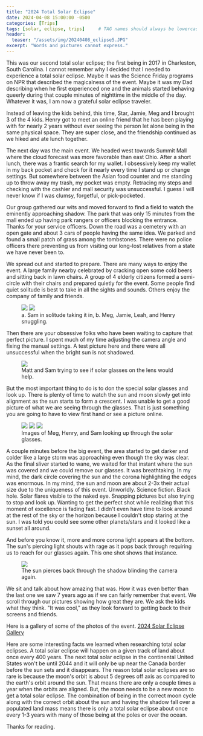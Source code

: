 ```yaml
---
title: "2024 Total Solar Eclipse"
date: 2024-04-08 15:00:00 -0500
categories: [Trips]
tags: [solar, eclipse, trips]     # TAG names should always be lowercase
header:
  teaser: "/assets/img/20240408_eclipse5.JPG"
excerpt: "Words and pictures cannot express."
---
```


This was our second total solar eclipse; the first being in 2017 in Charleston, South Carolina. I cannot remember why I decided that I needed to experience a total solar eclipse. Maybe it was the Science Friday programs on NPR that described the magicalness of the event. Maybe it was my Dad describing when he first experienced one and the animals started behaving queerly during that couple minutes of nighttime in the middle of the day. Whatever it was, I am now a grateful solar eclipse traveler.

Instead of leaving the kids behind, this time, Star, Jamie, Meg and I brought 3 of the 4 kids. Henry got to meet an online friend that he has been playing with for nearly 2 years without ever seeing the person let alone being in the same physical space. They are super close, and the friendship continued as we hiked and ate lunch together. 

The next day was the main event. We headed west towards Summit Mall where the cloud forecast was more favorable than east Ohio. After a short lunch, there was a frantic search for my wallet. I obsessively keep my wallet in my back pocket and check for it nearly every time I stand up or change settings. But somewhere between the Asian food counter and me standing up to throw away my trash, my pocket was empty. Retracing my steps and checking with the cashier and mall security was unsuccessful. I guess I will never know if I was clumsy, forgetful, or pick-pocketed. 

Our group gathered our wits and moved forward to find a field to watch the eminently approaching shadow. The park that was only 15 minutes from the mall ended up having park rangers or officers blocking the entrance. Thanks for your service officers. Down the road was a cemetery with an open gate and about 3 cars of people having the same idea. We parked and found a small patch of grass among the tombstones. There were no police officers there preventing us from visiting our long-lost relatives from a state we have never been to. 

We spread out and started to prepare. There are many ways to enjoy the event. A large family nearby celebrated by cracking open some cold beers and sitting back in lawn chairs. A group of 4 elderly citizens formed a semi-circle with their chairs and prepared quietly for the event. Some people find quiet solitude is best to take in all the sights and sounds. Others enjoy the company of family and friends.

<figure class="half">
    <a href="/assets/img/20240408_eclipse1.jpg"><img src="/assets/img/20240408_eclipse1.jpg"></a>
    <a href="/assets/img/20240408_eclipse2.jpg"><img src="/assets/img/20240408_eclipse2.jpg"></a>
    <figcaption>a. Sam in solitude taking it in, b. Meg, Jamie, Leah, and Henry snuggling.</figcaption>
</figure>

Then there are your obsessive folks who have been waiting to capture that perfect picture. I spent much of my time adjusting the camera angle and fixing the manual settings. A test picture here and there were all unsuccessful when the bright sun is not shadowed.

<figure>
	<a href="/assets/img/20240408_eclipse3.jpg"><img src="/assets/img/20240408_eclipse3.jpg"></a>
	<figcaption>Matt and Sam trying to see if solar glasses on the lens would help.</figcaption>
</figure>

But the most important thing to do is to don the special solar glasses and look up. There is plenty of time to watch the sun and moon slowly get into alignment as the sun starts to form a crescent. I was unable to get a good picture of what we are seeing through the glasses. That is just something you are going to have to view first hand or see a picture online.

<figure class="third">
	<a href="/assets/img/20240408_eclipse4.JPG"><img src="/assets/img/20240408_eclipse4.JPG"></a>
	<a href="/assets/img/20240408_eclipse5.JPG"><img src="/assets/img/20240408_eclipse5.JPG"></a>
	<a href="/assets/img/20240408_eclipse6.JPG"><img src="/assets/img/20240408_eclipse6.JPG"></a>
	<figcaption>Images of Meg, Henry, and Sam looking up through the solar glasses.</figcaption>
</figure>

A couple minutes before the big event, the area started to get darker and colder like a large storm was approaching even though the sky was clear. As the final sliver started to wane, we waited for that instant where the sun was covered and we could remove our glasses. It was breathtaking. In my mind, the dark circle covering the sun and the corona highlighting the edges was enormous. In my mind, the sun and moon are about 2-3x their actual size due to the uniqueness of this event. Unworldly. Science fiction. Black hole. Solar flares visible to the naked eye. Snapping pictures but also trying to stop and look up. Wanting to get the perfect shot while realizing that this moment of excellence is fading fast. I didn't even have time to look around at the rest of the sky or the horizon because I couldn't stop staring at the sun. I was told you could see some other planets/stars and it looked like a sunset all around. 

And before you know it, more and more corona light appears at the bottom. The sun's piercing light shouts with rage as it pops back through requiring us to reach for our glasses again. This one shot shows that instance.

<figure>
	<a href="/assets/img/20240408_eclipse7.JPG"><img src="/assets/img/20240408_eclipse7.JPG"></a>
	<figcaption>The sun pierces back through the shadow blinding the camera again.</figcaption>
</figure>

We sit and talk about how amazing that was. How it was even better than the last one we saw 7 years ago as if we can fairly remember that event. We scroll through our pictures showing how great they are. We ask the kids what they think. "It was cool," as they look forward to getting back to their screens and friends. 

Here is a gallery of some of the photos of the event. <a href="https://www.seriouslymatt.com/gallery/2024solareclipse/">2024 Solar Eclipse Gallery</a>

Here are some interesting facts we learned when researching total solar eclipses. A total solar eclipse will happen on a given track of land about once every 400 years. The next total solar eclipse in the continental United States won't be until 2044 and it will only be up near the Canada border before the sun sets and it disappears. The reason total solar eclipses are so rare is because the moon's orbit is about 5 degrees off axis as compared to the earth's orbit around the sun. That means there are only a couple times a year when the orbits are aligned. But, the moon needs to be a new moon to get a total solar eclipse. The combination of being in the correct moon cycle along with the correct orbit about the sun and having the shadow fall over a populated land mass means there is only a total solar eclipse about once every 1-3 years with many of those being at the poles or over the ocean.

Thanks for reading.